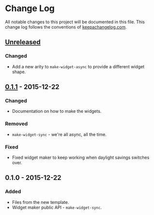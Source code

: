 # Change Log
All notable changes to this project will be documented in this file. This change log follows the conventions of [keepachangelog.com](http://keepachangelog.com/).

## [Unreleased][unreleased]
### Changed
- Add a new arity to `make-widget-async` to provide a different widget shape.

## [0.1.1] - 2015-12-22
### Changed
- Documentation on how to make the widgets.

### Removed
- `make-widget-sync` - we're all async, all the time.

### Fixed
- Fixed widget maker to keep working when daylight savings switches over.

## 0.1.0 - 2015-12-22
### Added
- Files from the new template.
- Widget maker public API - `make-widget-sync`.

[unreleased]: https://github.com/your-name/clojure_applied/compare/0.1.1...HEAD
[0.1.1]: https://github.com/your-name/clojure_applied/compare/0.1.0...0.1.1
